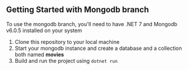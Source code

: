 ## Getting Started with Mongodb branch
To use the mongodb branch, you'll need to have .NET 7 and Mongodb v6.0.5 installed on your system

1. Clone this repository to your local machine
2. Start your mongodb instance and create a database and a collection both named **movies**
3. Build and run the project using ```dotnet run```

